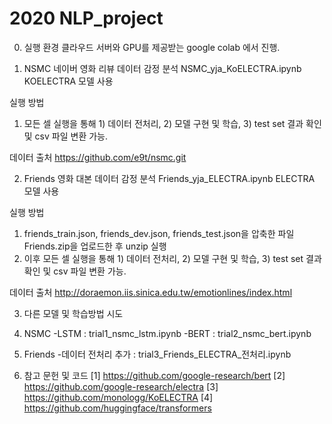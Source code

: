 # 2020 NLP_project

0. 실행 환경
클라우드 서버와 GPU를 제공받는 google colab 에서 진행.


1. NSMC 네이버 영화 리뷰 데이터 감정 분석
NSMC_yja_KoELECTRA.ipynb
KOELECTRA 모델 사용

실행 방법
1. 모든 셀 실행을 통해 1) 데이터 전처리, 2) 모델 구현 및 학습, 3) test set 결과 확인 및 csv 파일 변환 가능.

데이터 출처
https://github.com/e9t/nsmc.git


2. Friends 영화 대본 데이터 감정 분석
Friends_yja_ELECTRA.ipynb
ELECTRA 모델 사용

실행 방법
1. friends_train.json, friends_dev.json, friends_test.json을 압축한 파일 Friends.zip을 업로드한 후 unzip 실행
2. 이후 모든 셀 실행을 통해 1) 데이터 전처리, 2) 모델 구현 및 학습, 3) test set 결과 확인 및 csv 파일 변환 가능.

데이터 출처
http://doraemon.iis.sinica.edu.tw/emotionlines/index.html



3. 다른 모델 및 학습방법 시도

1. NSMC 
   -LSTM : trial1_nsmc_lstm.ipynb
   -BERT : trial2_nsmc_bert.ipynb
2. Friends 
   -데이터 전처리 추가 : trial3_Friends_ELECTRA_전처리.ipynb
   
   
   
4. 참고 문헌 및 코드
[1] https://github.com/google-research/bert
[2] https://github.com/google-research/electra
[3] https://github.com/monologg/KoELECTRA
[4] https://github.com/huggingface/transformers

